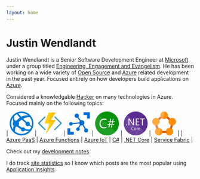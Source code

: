 ```yaml
---
layout: home
---
```

# Justin Wendlandt

Justin Wendlandt is a Senior Software Development Engineer at [Microsoft](https://www.microsoft.com/) under a group titled [Engineering, Engagement and Evangelism](https://microsoft.github.io/techcasestudies/). He has been working on a wide variety of [Open Source](https://github.com/) and [Azure](https://azure.com/) related development in the past year. Focused entirely on how developers build applications on [Azure](https://azure.com/).

Considered a knowledgable [Hacker](https://en.wikipedia.org/wiki/Hacker_culture) on many technologies in Azure. Focused mainly on the following topics:

| ![Azure Platform as a Service](/images/azure/webapp.png) | ![Azure Functions](/images/azure/function.png) | ![Azure IoT](/images/azure/iot.png) | ![C#](/images/azure/csharp.png) | ![.NET Core](/images/azure/netcore.png) | ![Service Fabric](/images/azure/servicefabric.png) |
| [Azure PaaS](https://azure.microsoft.com/en-us/overview/what-is-paas/) | [Azure Functions](https://azure.microsoft.com/en-us/services/functions/) | [Azure IoT](https://azure.microsoft.com/en-us/services/iot-hub/) | [C#](https://docs.microsoft.com/en-us/dotnet/csharp/) | [.NET Core](https://docs.microsoft.com/en-us/dotnet/core/) | [Service Fabric](https://docs.microsoft.com/en-us/azure/service-fabric/service-fabric-overview) |

Check out my [development notes](https://www.jwendl.net/code-notes/docs/home/).

I do track [site statistics](/analytics) so I know which posts are the most popular using [Application Insights](https://azure.microsoft.com/en-us/services/application-insights/).
